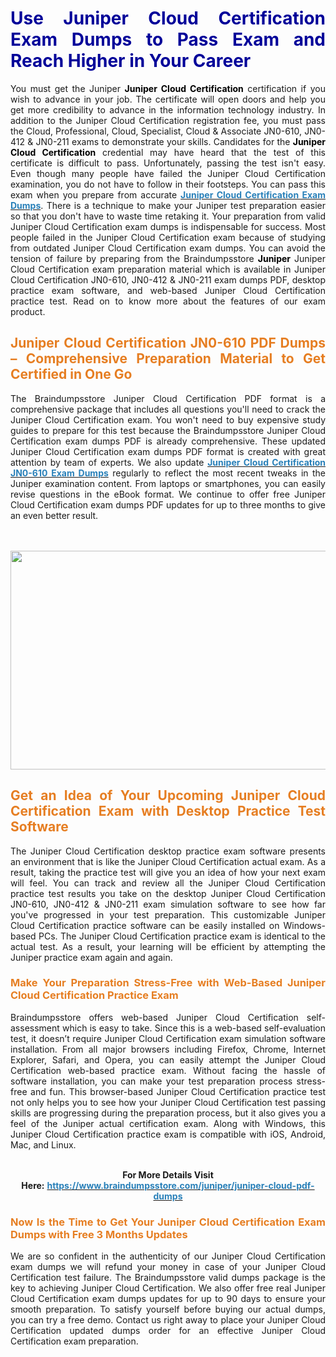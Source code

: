 <h1 style="text-align: justify;"><strong><span style="color:#000099;">Use Juniper Cloud Certification Exam Dumps to Pass Exam and Reach Higher in Your Career</span></strong></h1>

<p style="text-align: justify;">You must get the Juniper <span style="color:#000000;"><strong>Juniper Cloud Certification</strong></span> certification if you wish to advance in your job. The certificate will open doors and help you get more credibility to advance in the information technology industry. In addition to the Juniper Cloud Certification registration fee, you must pass the Cloud, Professional, Cloud, Specialist, Cloud &amp; Associate JN0-610, JN0-412 &amp; JN0-211 exams to demonstrate your skills. Candidates for the <strong><span style="color:#000000;">Juniper Cloud Certification</span></strong> credential may have heard that the test of this certificate is difficult to pass. Unfortunately, passing the test isn&#39;t easy. Even though many people have failed the Juniper Cloud Certification examination, you do not have to follow in their footsteps. You can pass this exam when you prepare from accurate <strong><a href="https://www.braindumpsstore.com/juniper/juniper-cloud-pdf-dumps"><span style="color:#2980b9;">Juniper Cloud Certification Exam Dumps</span></a></strong>. There is a technique to make your Juniper test preparation easier so that you don&#39;t have to waste time retaking it. Your preparation from valid Juniper Cloud Certification exam dumps is indispensable for success. Most people failed in the Juniper Cloud Certification exam because of studying from outdated Juniper Cloud Certification exam dumps. You can avoid the tension of failure by preparing from the Braindumpsstore <span style="color:#000000;"><strong>Juniper</strong></span> Juniper Cloud Certification exam preparation material which is available in Juniper Cloud Certification JN0-610, JN0-412 &amp; JN0-211 exam dumps PDF, desktop practice exam software, and web-based Juniper Cloud Certification practice test. Read on to know more about the features of our exam product.</p>

<h2 style="text-align: justify;"><strong><span style="color:#e67e22;">Juniper Cloud Certification JN0-610 PDF Dumps &ndash; Comprehensive Preparation Material to Get Certified in One Go</span></strong></h2>

<p style="text-align: justify;">The Braindumpsstore Juniper Cloud Certification PDF format is a comprehensive package that includes all questions you&#39;ll need to crack the Juniper Cloud Certification exam. You won&#39;t need to buy expensive study guides to prepare for this test because the Braindumpsstore Juniper Cloud Certification exam dumps PDF is already comprehensive. These updated Juniper Cloud Certification exam dumps PDF format is created with great attention by team of experts. We also update <strong><a href="https://www.braindumpsstore.com/juniper/jn0-610-dumps"><span style="color:#2980b9;">Juniper Cloud Certification JN0-610 Exam Dumps</span></a></strong> regularly to reflect the most recent tweaks in the Juniper examination content. From laptops or smartphones, you can easily revise questions in the eBook format. We continue to offer free Juniper Cloud Certification exam dumps PDF updates for up to three months to give an even better result.<br />
<br />
&nbsp;</p>

<p style="text-align: center;"><a href="https://www.braindumpsstore.com/juniper/juniper-cloud-pdf-dumps"><img alt="" src="https://i.imgur.com/xfUMfMW.jpg" style="width: 700px; height: 350px;" /></a></p>

<h2 style="text-align: justify;"><strong><span style="color:#e67e22;">Get an Idea of Your Upcoming Juniper Cloud Certification Exam with Desktop Practice Test Software</span></strong></h2>

<p style="text-align: justify;">The Juniper Cloud Certification desktop practice exam software presents an environment that is like the Juniper Cloud Certification actual exam. As a result, taking the practice test will give you an idea of how your next exam will feel. You can track and review all the Juniper Cloud Certification practice test results you take on the desktop Juniper Cloud Certification JN0-610, JN0-412 &amp; JN0-211 exam simulation software to see how far you&#39;ve progressed in your test preparation. This customizable Juniper Cloud Certification practice software can be easily installed on Windows-based PCs. The Juniper Cloud Certification practice exam is identical to the actual test. As a result, your learning will be efficient by attempting the Juniper practice exam again and again.</p>

<h3 style="text-align: justify;"><strong><span style="color:#e67e22;">Make Your Preparation Stress-Free with Web-Based Juniper Cloud Certification Practice Exam</span></strong></h3>

<p style="text-align: justify;">Braindumpsstore offers web-based Juniper Cloud Certification self-assessment which is easy to take. Since this is a web-based self-evaluation test, it doesn&rsquo;t require Juniper Cloud Certification exam simulation software installation. From all major browsers including Firefox, Chrome, Internet Explorer, Safari, and Opera, you can easily attempt the Juniper Cloud Certification web-based practice exam. Without facing the hassle of software installation, you can make your test preparation process stress-free and fun. This browser-based Juniper Cloud Certification practice test not only helps you to see how your Juniper Cloud Certification test passing skills are progressing during the preparation process, but it also gives you a feel of the Juniper actual certification exam. Along with Windows, this Juniper Cloud Certification practice exam is compatible with iOS, Android, Mac, and Linux.</p>

<p style="text-align: center;"><br />
<strong>For More Details Visit Here:</strong>&nbsp;<strong><a href="https://www.braindumpsstore.com/juniper/juniper-cloud-pdf-dumps"><span style="color:#2980b9;">https://www.braindumpsstore.com/juniper/juniper-cloud-pdf-dumps</span></a></strong></p>

<h3 style="text-align: justify;"><strong><span style="color:#e67e22;">Now Is the Time to Get Your Juniper Cloud Certification Exam Dumps with Free 3 Months Updates</span></strong></h3>

<p style="text-align: justify;">We are so confident in the authenticity of our Juniper Cloud Certification exam dumps we will refund your money in case of your Juniper Cloud Certification test failure. The Braindumpsstore valid dumps package is the key to achieving Juniper Cloud Certification. We also offer free real Juniper Cloud Certification exam dumps updates for up to 90 days to ensure your smooth preparation. To satisfy yourself before buying our actual dumps, you can try a free demo. Contact us right away to place your Juniper Cloud Certification updated dumps order for an effective Juniper Cloud Certification exam preparation.</p>
